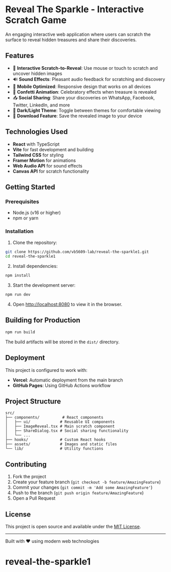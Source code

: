 # Reveal The Sparkle - Interactive Scratch Game

An engaging interactive web application where users can scratch the surface to reveal hidden treasures and share their discoveries.

## Features

- 🎨 **Interactive Scratch-to-Reveal**: Use mouse or touch to scratch and uncover hidden images
- 🔊 **Sound Effects**: Pleasant audio feedback for scratching and discovery
- 📱 **Mobile Optimized**: Responsive design that works on all devices
- 🌟 **Confetti Animation**: Celebratory effects when treasure is revealed
- 📤 **Social Sharing**: Share your discoveries on WhatsApp, Facebook, Twitter, LinkedIn, and more
- 🌙 **Dark/Light Theme**: Toggle between themes for comfortable viewing
- 📸 **Download Feature**: Save the revealed image to your device

## Technologies Used

- **React** with TypeScript
- **Vite** for fast development and building
- **Tailwind CSS** for styling
- **Framer Motion** for animations
- **Web Audio API** for sound effects
- **Canvas API** for scratch functionality

## Getting Started

### Prerequisites
- Node.js (v16 or higher)
- npm or yarn

### Installation

1. Clone the repository:
```bash
git clone https://github.com/vb5609-lab/reveal-the-sparkle1.git
cd reveal-the-sparkle1
```

2. Install dependencies:
```bash
npm install
```

3. Start the development server:
```bash
npm run dev
```

4. Open [http://localhost:8080](http://localhost:8080) to view it in the browser.

## Building for Production

```bash
npm run build
```

The build artifacts will be stored in the `dist/` directory.

## Deployment

This project is configured to work with:
- **Vercel**: Automatic deployment from the main branch
- **GitHub Pages**: Using GitHub Actions workflow

## Project Structure

```
src/
├── components/          # React components
│   ├── ui/             # Reusable UI components
│   ├── ImageReveal.tsx # Main scratch component
│   ├── ShareDialog.tsx # Social sharing functionality
│   └── ...
├── hooks/              # Custom React hooks
├── assets/             # Images and static files
└── lib/                # Utility functions
```

## Contributing

1. Fork the project
2. Create your feature branch (`git checkout -b feature/AmazingFeature`)
3. Commit your changes (`git commit -m 'Add some AmazingFeature'`)
4. Push to the branch (`git push origin feature/AmazingFeature`)
5. Open a Pull Request

## License

This project is open source and available under the [MIT License](LICENSE).

---

Built with ❤️ using modern web technologies
# reveal-the-sparkle1
